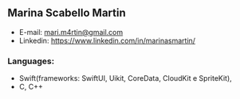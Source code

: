 ## Marina Scabello Martin

* E-mail: mari.m4rtin@gmail.com
* Linkedin: https://www.linkedin.com/in/marinasmartin/

### Languages:
* Swift(frameworks: SwiftUI, Uikit, CoreData, CloudKit e SpriteKit),
* C, C++
